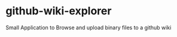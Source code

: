 github-wiki-explorer
====================

Small Application to Browse and upload binary files to a github wiki